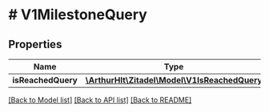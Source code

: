# # V1MilestoneQuery

## Properties

Name | Type | Description | Notes
------------ | ------------- | ------------- | -------------
**isReachedQuery** | [**\ArthurHlt\Zitadel\Model\V1IsReachedQuery**](V1IsReachedQuery.md) |  | [optional]

[[Back to Model list]](../../README.md#models) [[Back to API list]](../../README.md#endpoints) [[Back to README]](../../README.md)
